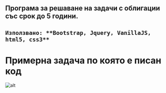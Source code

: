 **Програма за решаване на задачи с облигации със срок до 5 години.** 
 ----------
  `Използвано: **Bootstrap, Jquery, VanillaJS, html5, css3**`
 ----------

  # Примерна задача по която е писан код
  ![alt](https://i.ibb.co/q7vVyn8/2019-02-11.png)


